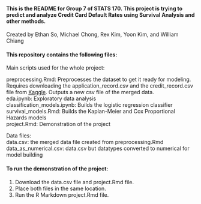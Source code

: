 #### This is the README for Group 7 of STATS 170. This project is trying to predict and analyze Credit Card Default Rates using Survival Analysis and other methods.

Created by Ethan So, Michael Chong, Rex Kim, Yoon Kim, and William Chiang

#### This repository contains the following files:

Main scripts used for the whole project:  

preprocessing.Rmd:  Preprocesses the dataset to get it ready for modeling. Requires downloading the application_record.csv and the credit_record.csv file from [Kaggle](https://www.kaggle.com/datasets/rikdifos/credit-card-approval-prediction?resource=download). Outputs a new csv file of the merged data.  
eda.ipynb:  Exploratory data analysis  
classification_models.ipynb:  Builds the logistic regression classifier  
survival_models.Rmd:  Builds the Kaplan-Meier and Cox Proportional Hazards models  
project.Rmd:  Demonstration of the project  

Data files:  
data.csv:  the merged data file created from preprocessing.Rmd  
data_as_numerical.csv:  data.csv but datatypes converted to numerical for model building  

#### To run the demonstration of the project:
1. Download the data.csv file and project.Rmd file.  
2. Place both files in the same location.  
3. Run the R Markdown project.Rmd file.  
